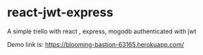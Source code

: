 # react-jwt-express
A simple trello with react , express, mogodb authenticated with jwt

Demo link is: https://blooming-bastion-63165.herokuapp.com/

